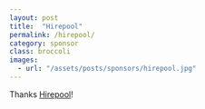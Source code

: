 ```yaml
---
layout: post
title:  "Hirepool"
permalink: /hirepool/
category: sponsor
class: broccoli
images: 
  - url: "/assets/posts/sponsors/hirepool.jpg"
---
```


Thanks [Hirepool](http://www.hirepool.co.nz)!
